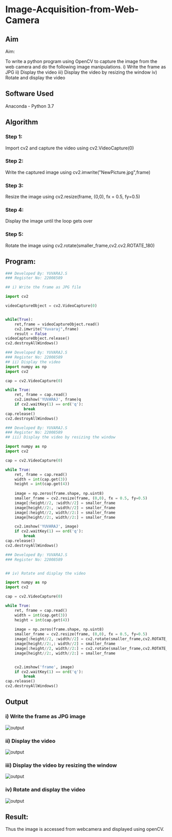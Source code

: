 # Image-Acquisition-from-Web-Camera
## Aim
 
Aim:
 
To write a python program using OpenCV to capture the image from the web camera and do the following image manipulations.
i) Write the frame as JPG 
ii) Display the video 
iii) Display the video by resizing the window
iv) Rotate and display the video

## Software Used
Anaconda - Python 3.7
## Algorithm
### Step 1:
Import cv2 and capture the video using cv2.VideoCapture(0)
### Step 2:
Write the captured image using cv2.imwrite("NewPicture.jpg",frame)
### Step 3:
Resize the image using cv2.resize(frame, (0,0), fx = 0.5, fy=0.5)
### Step 4:
Display the image until the loop gets over
### Step 5:
Rotate the image using cv2.rotate(smaller_frame,cv2.cv2.ROTATE_180)
## Program:
``` Python
### Developed By: YUVARAJ.S
### Register No: 22008589

## i) Write the frame as JPG file

import cv2

videoCaptureObject = cv2.VideoCapture(0)


while(True):
    ret,frame = videoCaptureObject.read()
    cv2.imwrite("Yuvaraj",frame)
    result = False
videoCaptureObject.release()
cv2.destroyAllWindows()
```
```python
### Developed By: YUVARAJ.S
### Register No: 22008589
## ii) Display the video
import numpy as np
import cv2

cap = cv2.VideoCapture(0)

while True:
    ret, frame = cap.read()
    cv2.imshow('YUVARAJ', frame)q
    if cv2.waitKey(1) == ord('q'):
        break
cap.release()
cv2.destroyAllWindows()
```

```python
### Developed By: YUVARAJ.S
### Register No: 22008589
## iii) Display the video by resizing the window

import numpy as np
import cv2

cap = cv2.VideoCapture(0)

while True:
    ret, frame = cap.read()
    width = int(cap.get(3))
    height = int(cap.get(4))
    
    image = np.zeros(frame.shape, np.uint8)
    smaller_frame = cv2.resize(frame, (0,0), fx = 0.5, fy=0.5)
    image[:height//2, :width//2] = smaller_frame
    image[height//2:, :width//2] = smaller_frame
    image[:height//2, width//2:] = smaller_frame
    image[height//2:, width//2:] = smaller_frame

    cv2.imshow('YUVARAJ', image)
    if cv2.waitKey(1) == ord('q'):
        break
cap.release()
cv2.destroyAllWindows()
```
```python
### Developed By: YUVARAJ.S
### Register No: 22008589


## iv) Rotate and display the video

import numpy as np
import cv2

cap = cv2.VideoCapture(0)

while True:
    ret, frame = cap.read()
    width = int(cap.get(3))
    height = int(cap.get(4))
    
    image = np.zeros(frame.shape, np.uint8)
    smaller_frame = cv2.resize(frame, (0,0), fx = 0.5, fy=0.5)
    image[:height//2, :width//2] = cv2.rotate(smaller_frame,cv2.ROTATE_180)
    image[height//2:,: width//2] = smaller_frame
    image[:height//2, width//2:] = cv2.rotate(smaller_frame,cv2.ROTATE_180)
    image[height//2:, width//2:] = smaller_frame


    cv2.imshow('frame', image)
    if cv2.waitKey(1) == ord('q'):
        break
cap.release()
cv2.destroyAllWindows()

```

## Output

### i) Write the frame as JPG image
![output](./frame.jpeg)


### ii) Display the video
![output](./display%20img.jpeg)


### iii) Display the video by resizing the window
![output](./resize.jpeg)



### iv) Rotate and display the video
![output](./rotate.jpeg)




## Result:
Thus the image is accessed from webcamera and displayed using openCV.
